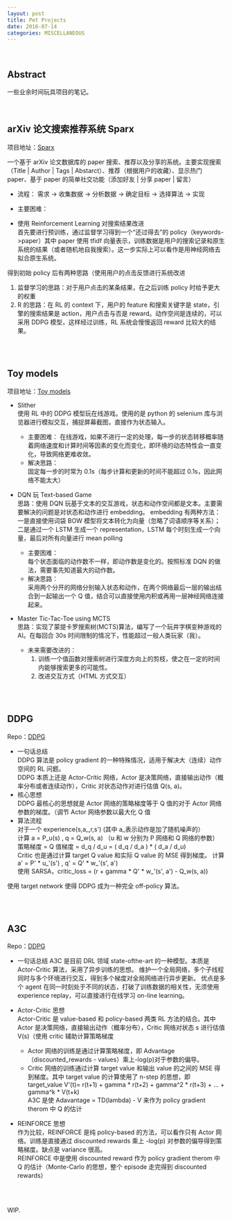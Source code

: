 ```yaml
---
layout: post
title: Pet Projects  
date: 2016-07-14
categories: MISCELLANEOUS
---
```


<br>

## Abstract  

一些业余时间玩具项目的笔记。

<br>

## arXiv 论文搜索推荐系统 Sparx  

项目地址：[Sparx](https://github.com/borgwang/sparx)  

一个基于 arXiv 论文数据库的 paper 搜索、推荐以及分享的系统。主要实现搜索（Title \| Author \| Tags \| Abstarct）、推荐（根据用户的收藏）、显示热门 paper、基于 paper 的简单社交功能（添加好友 \| 分享 paper \| 留言）  

- 流程：
需求 -> 收集数据 -> 分析数据 -> 确定目标 -> 选择算法 -> 实现

- 主要困难：  

- 使用 Reinforcement Learning 对搜索结果改进    
首先要进行预训练，通过监督学习得到一个“还过得去”的 policy（keywords->paper）其中 paper 使用 tfidf 向量表示，训练数据是用户的搜索记录和原生系统的结果（或者随机地自我搜索）。这一步实际上可以看作是用神经网络去拟合原生系统。  

得到初始 policy 后有两种思路（使用用户的点击反馈进行系统改进
1. 监督学习的思路：对于用户点击的某条结果，在之后训练 policy 时给予更大的权重
2. R 的思路：在 RL 的 context 下，用户的 feature 和搜索关键字是 state，引擎的搜索结果是 action，用户点击与否是 reward。动作空间是连续的，可以采用 DDPG 模型，这样经过训练，RL 系统会慢慢返回 reward 比较大的结果。

<br><br>

## Toy models  

项目地址：[Toy models](https://github.com/borgwang/toys)   

- Slither  
使用 RL 中的 DDPG 模型玩在线游戏。使用的是 python 的 selenium 库与浏览器进行模拟交互，捕捉屏幕截图，直接作为状态输入。  
  - 主要困难：
  在线游戏，如果不进行一定的处理，每一步的状态转移概率随着网络速度和计算时间等因素的变化而变化，即环境的动态特性会一直变化，导致网络更难收敛。
  - 解决思路：  
  固定每一步的时常为 0.1s（每步计算和更新的时间不能超过 0.1s，因此网络不能太大）  

- DQN 玩 Text-based Game  
思路：使用 DQN 玩基于文本的交互游戏，状态和动作空间都是文本。主要需要解决的问题是对状态和动作进行 embedding。
embedding 有两种方法：一是直接使用词袋 BOW 模型将文本转化为向量（忽略了词语顺序等关系）；二是通过一个 LSTM 生成一个 representation，LSTM 每个时刻生成一个向量，最后对所有向量进行 mean polling

  - 主要困难：  
    每个状态面临的动作数不一样，即动作数是变化的。按照标准 DQN 的做法，需要事先知道最大的动作数。  
  - 解决思路：  
    采用两个分开的网络分别输入状态和动作，在两个网络最后一层的输出结合到一起输出一个 Q 值，结合可以直接使用内积或再用一层神经网络连接起来。   

- Master Tic-Tac-Toe using MCTS  
思路：实现了蒙提卡罗搜索树(MCTS)算法，编写了一个玩井字棋变种游戏的 AI。在每回合 30s 时间限制的情况下，性能超过一般人类玩家（我）。  

  - 未来需要改进的：  
    1. 训练一个值函数对搜索树进行深度方向上的剪枝，使之在一定的时间内能够搜索更多的可能性。  
    2. 改进交互方式（HTML 方式交互）  

<br><br>

## DDPG   

Repo：[DDPG](https://github.com/borgwang/reinforce_py/tree/master/DDPG)  

- 一句话总结  
DDPG 算法是 policy gradient 的一种特殊情况，适用于解决大（连续）动作空间的 RL 问题。  
DDPG 本质上还是 Actor-Critic 网络，Actor 是决策网络，直接输出动作（概率分布或者连续动作），Critic 对状态动作对进行估值 Q(s, a)。
- 核心思想  
DDPG 最核心的思想就是 Actor 网络的策略梯度等于 Q 值的对于 Actor 网络参数的梯度。（调节 Actor 网络参数以最大化 Q 值  
- 算法流程  
  对于一个 experience(s,a_,r,s') (其中 a_表示动作是加了随机噪声的）  
    计算 a = P_u(s) ,  q = Q_w(s, a)  （u 和 w 分别为 P 网络和 Q 网络的参数）  
    策略梯度 = Q 值梯度 = d_q / d_u = ( d_q / d_a ) * ( d_a / d_u)    
    Critic 也是通过计算 target Q value 和实际 Q value 的 MSE 得到梯度。
    计算 a' = P' * u_'(s') , q' = Q' * w_'(s', a')  
    使用 SARSA，critic_loss = (r + gamma * Q' * w_'(s', a') - Q_w(s, a))  

使用 target network 使得 DDPG 成为一种完全 off-policy 算法。  

<br><br>

## A3C  

Repo：[DDPG](https://github.com/borgwang/reinforce_py/tree/master/A3C)  

- 一句话总结
A3C 是目前 DRL 领域 state-ofthe-art 的一种模型。本质是 Actor-Critic 算法，采用了异步训练的思想。
维护一个全局网络，多个子线程同时与多个环境进行交互，得到多个梯度对全局网络进行异步更新。
优点是多个 agent 在同一时刻处于不同的状态，打破了训练数据的相关性，无须使用 experience replay，可以直接进行在线学习 on-line learning。

- Actor-Critic 思想  
Actor-Critic 是 value-based 和 policy-based 两类 RL 方法的结合。其中 Actor 是决策网络，直接输出动作（概率分布），Critic 网络对状态 s 进行估值 V(s)（使用 critic 辅助计算策略梯度  
  - Actor 网络的训练是通过计算策略梯度，即 Advantage（discounted_rewards - values）乘上-log(p)对于参数的偏导。  
  - Critic 网络的训练通过计算 target value 和输出 value 的之间的 MSE 得到梯度。其中 target value 的计算使用了 n-step 的思想，即 target_value V'(t)= r(t+1) + gamma * r(t+2) + gamma^2 * r(t+3) + ... + gamma^k * V(t+k)  
A3C 是使 Adavantage = TD(lambda) - V 来作为 policy gradient therom 中 Q 的估计  

- REINFORCE 思想  
作为比较，REINFORCE 是纯 policy-based 的方法，可以看作只有 Actor 网络。训练是直接通过 discounted rewards 乘上 -log(p) 对参数的偏导得到策略梯度。缺点是 variance 很高。  
REINFORCE 中是使用 discounted reward 作为 policy gradient therom 中 Q 的估计（Monte-Carlo 的思想，整个 episode 走完得到 discounted rewards）

<br><br>

WIP.
